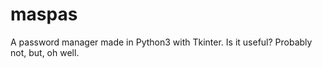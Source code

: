 # maspas
A password manager made in Python3 with Tkinter. Is it useful? Probably not, but, oh well.
